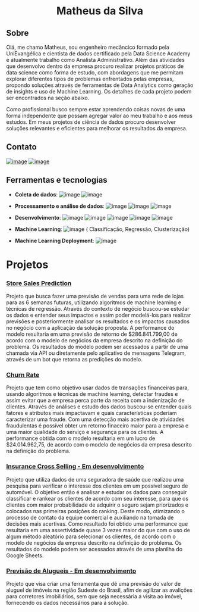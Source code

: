 <h1 align = center> Matheus da Silva </h1>

## Sobre

Olá, me chamo Matheus, sou engenheiro mecâncico formado pela UniEvangélica e cientista de dados certificado pela Data Science Academy e atualmente trabalho como Analista Administrativo. Além das atividades que desenvolvo dentro da empresa procuro realizar projetos práticos de data science como forma de estudo, com abordagens que me permitam explorar diferentes tipos de problemas enfrentados pelas empresas, propondo soluções através de ferramentas de Data Analytics como geração de insights e uso de Machine Learning. Os detalhes de cada projeto podem ser encontrados na seção abaixo. 

Como profissional busco sempre estar aprendendo coisas novas de uma forma independente que possam agregar valor ao meu trabalho e aos meus estudos. Em meus projetos de ciência de dados procuro desenvolver soluções relevantes e eficientes para melhorar os resultados da empresa.

## Contato

[![image](https://img.shields.io/badge/LinkedIn-0077B5?style=for-the-badge&logo=linkedin&logoColor=white)](https://www.linkedin.com/in/mathsilva-ds/) [![image](https://img.shields.io/badge/Gmail-D14836?style=for-the-badge&logo=gmail&logoColor=white)](mailto:matheus131998@gmail.com)

## Ferramentas e tecnologias

 - **Coleta de dados**: ![image](https://img.shields.io/badge/PostgreSQL-316192?style=for-the-badge&logo=postgresql&logoColor=white)
 ![image](https://img.shields.io/badge/SQLite-07405E?style=for-the-badge&logo=sqlite&logoColor=white)

- **Processamento e análise de dados**: ![image](https://img.shields.io/badge/Python-FFD43B?style=for-the-badge&logo=python&logoColor=darkgreen)
![image](https://img.shields.io/badge/Pandas-2C2D72?style=for-the-badge&logo=pandas&logoColor=white)
![image](	https://img.shields.io/badge/Numpy-777BB4?style=for-the-badge&logo=numpy&logoColor=white)

- **Desenvolvimento**: ![image](https://img.shields.io/badge/Linux-FCC624?style=for-the-badge&logo=linux&logoColor=black)
![image](https://img.shields.io/badge/Jupyter-F37626.svg?&style=for-the-badge&logo=Jupyter&logoColor=white)
![image](https://img.shields.io/badge/Flask-000000?style=for-the-badge&logo=flask&logoColor=white)
![image](https://img.shields.io/badge/Git-F05032?style=for-the-badge&logo=git&logoColor=white)
![image](https://img.shields.io/badge/Streamlit-FF4B4B?style=for-the-badge&logo=Streamlit&logoColor=white)

- **Machine Learning**: ![image](https://img.shields.io/badge/scikit_learn-F7931E?style=for-the-badge&logo=scikit-learn&logoColor=white) (
Classificação, Regressão, Clusterização)


- **Machine Learning Deployment**: ![image](https://img.shields.io/badge/Heroku-430098?style=for-the-badge&logo=heroku&logoColor=white) 


# Projetos


### **[Store Sales Prediction](https://github.com/math-prog/Rossmann_Store_Sales)** 

Projeto que busca fazer uma previsão de vendas para uma rede de lojas para as 6 semanas futuras, utilizando algoritmos de machine learning e técnicas de regressão. Através do contexto de negócio buscou-se estudar os dados e entender seus impactos e assim poder modelá-los para realizar previsões e posteriormente analisar os resultados e os impactos causados no negócio com a aplicação da solução proposta. A performance do modelo resultaria em uma previsão de retorno de $286.841.799,00 de acordo com o modelo de negócios da empresa descrito na definição do problema. Os resultados do modelo podem ser acessados a partir de uma chamada via API ou diretamente pelo aplicativo de mensagens Telegram, através de um bot que retorna as predições do modelo. 

### **[Churn Rate](https://github.com/math-prog/Churn-Rate-Bank)** 

Projeto que tem como objetivo usar dados de transações financeiras para, usando algoritmos e técnicas de machine learning, detectar fraudes e assim evitar que a empresa perca parte da receita com a indenização de clientes. Através de análises e estudo dos dados buscou-se entender quais fatores e atributos mais impactavam e quais características poderiam caracterizar uma fraude. Com uma detecção mais acertiva de atividades fraudulentas é possível obter um retorno finaceiro maior para a empresa e uma maior qualidade do serviço e segurança para os clientes.  A performance obtida com o modelo resultaria em um lucro de $24.014.962,75, de acordo com o modelo de negócios da empresa descrito na definição do problema.

### **[Insurance Cross Selling - Em desenvolvimento](https://github.com/math-prog/cross-sell)** 

Projeto que utiliza dados de uma seguradora de saúde que realizou uma pesquisa para verificar o interesse dos clientes em um possível seguro de automóvel. O objetivo então é analisar e estudar os dados para conseguir classificar e rankear os clientes de acordo com seu interesse, para que os clientes com maior probabilidade de adquirir o seguro sejam priorizados e colocados nas primeiras posições do ranking. Deste modo, otimizando o processo de contato da equipe comercial e auxiliando na tomada de decisões mais acertivas. Como resultado foi obtido uma performance que resultaria em uma assertividade quase 3 vezes maior do que com o uso de algum método aleatório para selecionar os clientes, de acordo com o modelo de negócios da empresa descrito na definição do problema. Os resultados do modelo podem ser acessados através de uma planilha do Google Sheets. 

### **[Previsão de Alugueis - Em desenvolvimento](https://github.com/math-prog/house_predict)** 

Projeto que visa criar uma ferramenta que dê uma previsão do valor de aluguel de imóveis na região Sudeste do Brasil, afim de agilizar as avalições para corretores imobiliários, sem que seja necessária a visita ao imóvel, fornecendo os dados necessários para a solução.
